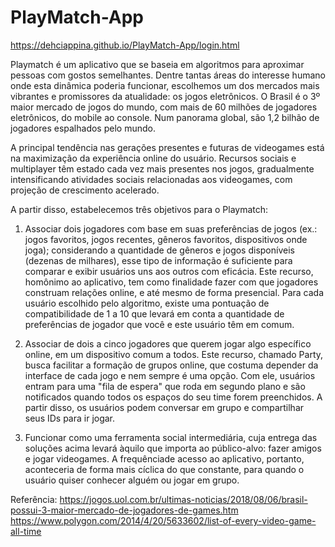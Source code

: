 # PlayMatch-App
https://dehciappina.github.io/PlayMatch-App/login.html

Playmatch é um aplicativo que se baseia em algoritmos para aproximar pessoas com gostos semelhantes. Dentre tantas áreas do interesse humano onde esta dinâmica poderia funcionar, escolhemos um dos mercados mais vibrantes e promissores da atualidade: os jogos eletrônicos. O Brasil é o 3º maior mercado de jogos do mundo, com mais de 60 milhões de jogadores eletrônicos, do mobile ao console. Num panorama global, são 1,2 bilhão de jogadores espalhados pelo mundo.

A principal tendência nas gerações presentes e futuras de videogames está na maximização da experiência online do usuário. Recursos sociais e multiplayer têm estado cada vez mais presentes nos jogos, gradualmente intensificando atividades sociais relacionadas aos videogames, com projeção de crescimento acelerado.

A partir disso, estabelecemos três objetivos para o Playmatch:

1. Associar dois jogadores com base em suas preferências de jogos (ex.: jogos favoritos, jogos recentes, gêneros favoritos, dispositivos onde joga); considerando a quantidade de gêneros e jogos disponíveis (dezenas de milhares), esse tipo de informação é suficiente para comparar e exibir usuários uns aos outros com eficácia. Este recurso, homônimo ao aplicativo, tem como finalidade fazer com que jogadores construam relações online, e até mesmo de forma presencial. Para cada usuário escolhido pelo algoritmo, existe uma pontuação de compatibilidade de 1 a 10 que levará em conta a quantidade de preferências de jogador que você e este usuário têm em comum.

2. Associar de dois a cinco jogadores que querem jogar algo específico online, em um dispositivo comum a todos. Este recurso, chamado Party, busca facilitar a formação de grupos online, que costuma depender da interface de cada jogo e nem sempre é uma opção. Com ele, usuários entram para uma "fila de espera" que roda em segundo plano e são notificados quando todos os espaços do seu time forem preenchidos. A partir disso, os usuários podem conversar em grupo e compartilhar seus IDs para ir jogar.

3. Funcionar como uma ferramenta social intermediária, cuja entrega das soluções acima levará àquilo que importa ao público-alvo: fazer amigos e jogar videogames. A frequênciade acesso ao aplicativo, portanto, aconteceria de forma mais cíclica do que constante, para quando o usuário quiser conhecer alguém ou jogar em grupo.

Referência:
https://jogos.uol.com.br/ultimas-noticias/2018/08/06/brasil-possui-3-maior-mercado-de-jogadores-de-games.htm
https://www.polygon.com/2014/4/20/5633602/list-of-every-video-game-all-time
